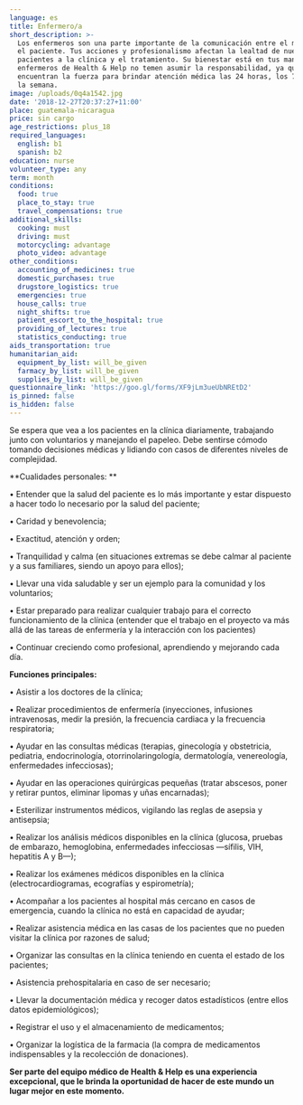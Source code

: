 ```yaml
---
language: es
title: Enfermero/a
short_description: >-
  Los enfermeros son una parte importante de la comunicación entre el médico y
  el paciente. Tus acciones y profesionalismo afectan la lealtad de nuestros
  pacientes a la clínica y el tratamiento. Su bienestar está en tus manos. Los
  enfermeros de Health & Help no temen asumir la responsabilidad, ya que
  encuentran la fuerza para brindar atención médica las 24 horas, los 7 días de
  la semana.
image: /uploads/0q4a1542.jpg
date: '2018-12-27T20:37:27+11:00'
place: guatemala-nicaragua
price: sin cargo
age_restrictions: plus_18
required_languages:
  english: b1
  spanish: b2
education: nurse
volunteer_type: any
term: month
conditions:
  food: true
  place_to_stay: true
  travel_compensations: true
additional_skills:
  cooking: must
  driving: must
  motorcycling: advantage
  photo_video: advantage
other_conditions:
  accounting_of_medicines: true
  domestic_purchases: true
  drugstore_logistics: true
  emergencies: true
  house_calls: true
  night_shifts: true
  patient_escort_to_the_hospital: true
  providing_of_lectures: true
  statistics_conducting: true
aids_transportation: true
humanitarian_aid:
  equipment_by_list: will_be_given
  farmacy_by_list: will_be_given
  supplies_by_list: will_be_given
questionnaire_link: 'https://goo.gl/forms/XF9jLm3ueUbNREtD2'
is_pinned: false
is_hidden: false
---
```

Se espera que vea a los pacientes en la clínica diariamente, trabajando junto con voluntarios y manejando el papeleo. Debe sentirse cómodo tomando decisiones médicas y lidiando con casos de diferentes niveles de complejidad.

**Cualidades personales:**

•	Entender que la salud del paciente es lo más importante y estar dispuesto a hacer todo lo necesario por la salud del paciente; 

•	Caridad y benevolencia; 

•	Exactitud, atención y orden; 

•	Tranquilidad y calma (en situaciones extremas se debe calmar al paciente y a sus familiares, siendo un apoyo para ellos); 

•	Llevar una vida saludable y ser un ejemplo para la comunidad y los voluntarios; 

•	Estar preparado para realizar cualquier trabajo para el correcto funcionamiento de la clínica (entender que el trabajo en el proyecto va más allá de las tareas de enfermería y la interacción con los pacientes) 

•	Continuar creciendo como profesional, aprendiendo y mejorando cada día. 

**Funciones principales:**

•	Asistir a los doctores de la clínica;

•	Realizar procedimientos de enfermería (inyecciones, infusiones intravenosas, medir la presión, la frecuencia cardiaca y la frecuencia respiratoria;

•	Ayudar en las consultas médicas (terapias, ginecología y obstetricia, pediatria, endocrinología, otorrinolaringología, dermatología, venereología, enfermedades infecciosas);

•	Ayudar en las operaciones quirúrgicas pequeñas (tratar abscesos, poner y retirar puntos, eliminar lipomas y uñas encarnadas);

•	Esterilizar instrumentos médicos, vigilando las reglas de asepsia y antisepsia;

•	Realizar los análisis médicos disponibles en la clínica (glucosa, pruebas de embarazo, hemoglobina, enfermedades infecciosas —sífilis, VIH, hepatitis A y B—);

•	Realizar los exámenes médicos disponibles en la clínica (electrocardiogramas, ecografías y espirometría);

•	Acompañar a los pacientes al hospital más cercano en casos de emergencia, cuando la clínica no está en capacidad de ayudar;

•	Realizar asistencia médica en las casas de los pacientes que no pueden visitar la clínica por razones de salud;

•	Organizar las consultas en la clínica teniendo en cuenta el estado de los pacientes;

•	Asistencia prehospitalaria en caso de ser necesario;

•	Llevar la documentación médica y recoger datos estadísticos (entre ellos datos epidemiológicos);

•	Registrar el uso y el almacenamiento de medicamentos;

•	Organizar la logística de la farmacia (la compra de medicamentos indispensables y la recolección de donaciones).

**Ser parte del equipo médico de Health & Help es una experiencia excepcional, que le brinda la oportunidad de hacer de este mundo un lugar mejor en este momento.**
